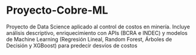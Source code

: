 # Proyecto-Cobre-ML
Proyecto de Data Science aplicado al control de costos en minería. Incluye análisis descriptivo, enriquecimiento con APIs (BCRA e INDEC) y modelos de Machine Learning (Regresión Lineal, Random Forest, Árboles de Decisión y XGBoost) para predecir desvíos de costos
